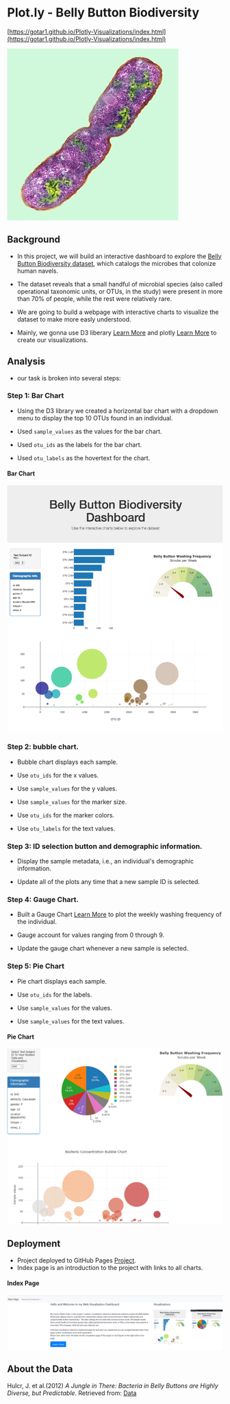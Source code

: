 # Plot.ly - Belly Button Biodiversity

[https://gotar1.github.io/Plotly-Visualizations/index.html](https://gotar1.github.io/Plotly-Visualizations/index.html)

![Bacteria by filterforge.com](Assets/bacteria.jpg)

## Background

* In this project, we will build an interactive dashboard to explore the [Belly Button Biodiversity dataset](http://robdunnlab.com/projects/belly-button-biodiversity/), which catalogs the microbes that colonize human navels.

* The dataset reveals that a small handful of microbial species (also called operational taxonomic units, or OTUs, in the study) were present in more than 70% of people, while the rest were relatively rare.

* We are going to build a webpage with interactive charts to visualize the dataset to make more easly understood. 

* Mainly, we gonna use D3 liberary [Learn More](https://d3js.org/) and plotly [Learn More](https://plot.ly/javascript/) to create our visualizations.

## Analysis

* our task is broken into several steps:

### Step 1: Bar Chart

* Using the D3 library we created a horizontal bar chart with a dropdown menu to display the top 10 OTUs found in an individual.

 * Used `sample_values` as the values for the bar chart.

 * Used `otu_ids` as the labels for the bar chart.

 * Used `otu_labels` as the hovertext for the chart.

#### <a id="bar-chart"></a>Bar Chart
![bar chart](Assets/fig2.png)  

### Step 2: bubble chart. 

* Bubble chart displays each sample.

 * Use `otu_ids` for the x values.

 * Use `sample_values` for the y values.

 * Use `sample_values` for the marker size.

 * Use `otu_ids` for the marker colors.

 * Use `otu_labels` for the text values.

### Step 3: ID selection button and demographic information.

* Display the sample metadata, i.e., an individual's demographic information.

* Update all of the plots any time that a new sample ID is selected.

### Step 4: Gauge Chart.

* Built a Gauge Chart [Learn More](https://plot.ly/javascript/gauge-charts/) to plot the weekly washing frequency of the individual.

* Gauge account for values ranging from 0 through 9.

* Update the gauge chart whenever a new sample is selected.

### Step 5: Pie Chart

* Pie chart displays each sample.

 * Use `otu_ids` for the labels.

 * Use `sample_values` for the values.

 * Use `sample_values` for the text values.


#### <a id="pie-chart"></a>Pie Chart
![pie chart](Assets/fig1.png) 

## Deployment

* Project deployed to GitHub Pages [Project](https://gotar1.github.io/Plotly-Visualizations/index.html).
* Index page is an introduction to the project with links to all charts.

#### <a id="index-page"></a>Index Page
![index page](Assets/fig3.png) 

## About the Data

Hulcr, J. et al.(2012) _A Jungle in There: Bacteria in Belly Buttons are Highly Diverse, but Predictable_. Retrieved from: [Data](http://robdunnlab.com/projects/belly-button-biodiversity/results-and-data/)

